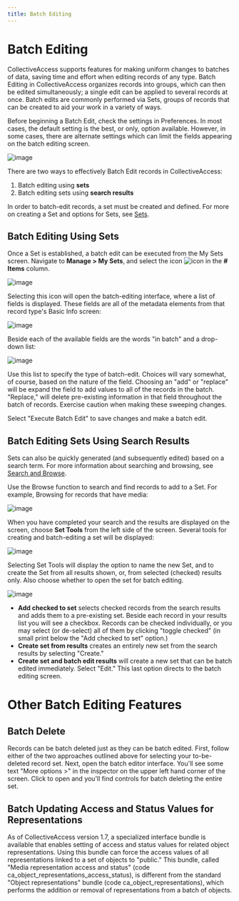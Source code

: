 ```yaml
---
title: Batch Editing
---
```


# Batch Editing

CollectiveAccess supports features for making uniform changes to batches
of data, saving time and effort when editing records of any type. Batch
Editing in CollectiveAccess organizes records into groups, which can
then be edited simultaneously; a single edit can be applied to several
records at once. Batch edits are commonly performed via Sets, groups of
records that can be created to aid your work in a variety of ways.

Before beginning a Batch Edit, check the settings in Preferences. In
most cases, the default setting is the best, or only, option available.
However, in some cases, there are alternate settings which can limit the
fields appearing on the batch editing screen.

![image](/providence/img/batchedit1.jpg)

There are two ways to effectively Batch Edit records in
CollectiveAccess:

1.  Batch editing using **sets**
2.  Batch editing sets using **search results**

In order to batch-edit records, a set must be created and defined. For
more on creating a Set and options for Sets, see
[Sets](/providence/user/workflow/sets.html).

## Batch Editing Using Sets

Once a Set is established, a batch edit can be executed from the My Sets
screen. Navigate to **Manage \> My Sets**, and select the icon
![icon](/providence/img/batchedit6.png) in the **\# Items** column.

![image](/providence/img/batchedit2.jpg)

Selecting this icon will open the batch-editing interface, where a list
of fields is displayed. These fields are all of the metadata elements
from that record type\'s Basic Info screen:

![image](/providence/img/batchedit3.jpg)

Beside each of the available fields are the words "in batch" and a
drop-down list:

![image](/providence/img/batchedit5.png)

Use this list to specify the type of batch-edit. Choices will vary
somewhat, of course, based on the nature of the field. Choosing an "add"
or "replace" will be expand the field to add values to all of the
records in the batch. \"Replace," will delete pre-existing information
in that field throughout the batch of records. Exercise caution when
making these sweeping changes.

Select "Execute Batch Edit\" to save changes and make a batch edit.

## Batch Editing Sets Using Search Results

Sets can also be quickly generated (and subsequently edited) based on a
search term. For more information about searching and browsing, see
[Search and
Browse](/providence/user/searchBrowse/index.html?highlight=search+browse).

Use the Browse function to search and find records to add to a Set. For
example, Browsing for records that have media:

![image](/providence/img/browse_result_Set.png)

When you have completed your search and the results are displayed on the
screen, choose **Set Tools** from the left side of the screen. Several
tools for creating and batch-editing a set will be displayed:

![image](/providence/img/set_tools.png)

Selecting Set Tools will display the option to name the new Set, and to
create the Set from all results shown, or, from selected (checked)
results only. Also choose whether to open the set for batch editing.

![image](/providence/img/create_set.png)

-   **Add checked to set** selects checked records from the search
    results and adds them to a pre-existing set. Beside each record in
    your results list you will see a checkbox. Records can be checked
    individually, or you may select (or de-select) all of them by
    clicking \"toggle checked\" (in small print below the \"Add checked
    to set\" option.)
-   **Create set from results** creates an entirely new set from the
    search results by selecting \"Create.\"
-   **Create set and batch edit results** will create a new set that can
    be batch edited immediately. Select "Edit." This last option directs
    to the batch editing screen.

# Other Batch Editing Features

## Batch Delete

Records can be batch deleted just as they can be batch edited. First,
follow either of the two approaches outlined above for selecting your
to-be-deleted record set. Next, open the batch editor interface. You\'ll
see some text \"More options \>\" in the inspector on the upper left
hand corner of the screen. Click to open and you\'ll find controls for
batch deleting the entire set.

## Batch Updating Access and Status Values for Representations

As of CollectiveAccess version 1.7, a specialized interface bundle is
available that enables setting of access and status values for related
object representations. Using this bundle can force the access values of
all representations linked to a set of objects to \"public.\" This
bundle, called \"Media representation access and status\" (code
ca_object_representations_access_status), is different from the standard
\"Object representations\" bundle (code ca_object_representations),
which performs the addition or removal of representations from a batch
of objects.
